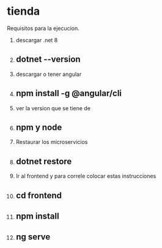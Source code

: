 # tienda
Requisitos para la ejecucion.
1. descargar .net 8
2. ## dotnet --version
3. descargar o tener angular
4. ## npm install -g @angular/cli
5. ver la version que se tiene de
6. ## npm y node
7. Restaurar los microservicios
8. ## dotnet restore
9. Ir al frontend y para correle colocar estas instrucciones
10. ## cd frontend
11. ## npm install
12. ## ng serve




